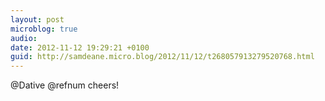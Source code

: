 ```yaml
---
layout: post
microblog: true
audio: 
date: 2012-11-12 19:29:21 +0100
guid: http://samdeane.micro.blog/2012/11/12/t268057913279520768.html
---
```

@Dative @refnum cheers!
